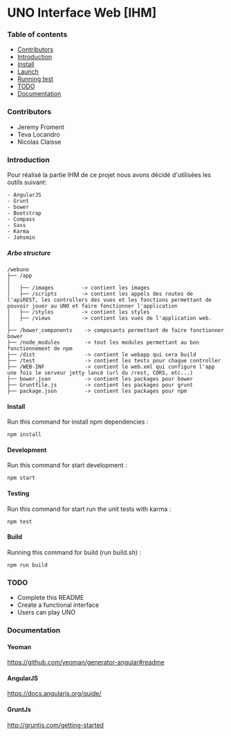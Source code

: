 # UNO Interface Web [IHM]

### Table of contents

- [Contributors](#contributors)
- [Introduction](#introduction)
- [Install](#install)
- [Launch](#launch)
- [Running test](#running-test)
- [TODO](#todo)
- [Documentation](#Documentation)

### Contributors

* Jeremy Froment
* Teva Locandro
* Nicolas Claisse

### Introduction 

Pour réalisé la partie IHM de ce projet nous avons décidé d'utilisées les outils suivant:

    - AngularJS 
    - Grunt
    - bower
    - Bootstrap
    - Compass 
    - Sass
    - Karma 
    - Jahsmin
    
##### Arbo structure

```
/webuno
├── /app 
│
│   ├── /images         -> contient les images
│   ├── /scripts        -> contient les appels des routes de l'apiREST, les controllers des vues et les fonctions permettant de pouvoir jouer au UNO et faire fonctionner l'application       
│   ├── /styles         -> contient les styles
│   ├── /views          -> contient les vues de l'application web.
│
├── /bower_components    -> composants permettant de faire fonctionner bower
├── /node_modules        -> tout les modules permettant au bon fonctionnement de npm
├── /dist                -> contient le webapp qui sera build
├── /test                -> contient les tests pour chaque controller
├── /WEB-INF             -> contient le web.xml qui configure l'app une fois le serveur jetty lancé (url du /rest, CORS, etc...)
├── bower.json           -> contient les packages pour bower
├── Gruntfile.js         -> contient les packages pour grunt
├── package.json         -> contient les packages pour npm
```

#### Install

Run this command for install npm dependencies :
```
npm install
```

#### Development

Run this command for start development :
```
npm start
```

#### Testing

Run this command for start run the unit tests with karma :
```
npm test
```

#### Build

Running this command for build (run build.sh) :
```
npm run build
```

### TODO

* Complete this README
* Create a functional interface
* Users can play UNO

### Documentation

#### Yeoman

https://github.com/yeoman/generator-angular#readme

#### AngularJS

https://docs.angularjs.org/guide/

#### GruntJs 

http://gruntjs.com/getting-started